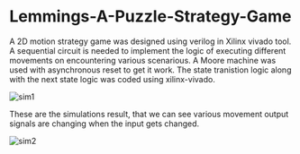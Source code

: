 # Lemmings-A-Puzzle-Strategy-Game
A 2D motion strategy game was designed using verilog in Xilinx vivado tool. 
A sequential circuit is needed to implement the logic of executing different movements on encountering various scenarious. A Moore machine was used with asynchronous reset to get it work. The state tranistion logic along with the next state logic was coded using xilinx-vivado. 

![sim1](https://github.com/user-attachments/assets/5d31c7b2-03b0-4216-b6aa-41fa250bf591)

These are the simulations result, that we can see various movement output signals are changing when the input gets changed. 

![sim2](https://github.com/user-attachments/assets/56db268e-4f38-4d66-81d2-f7041397a42c)
